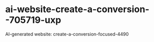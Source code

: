 # ai-website-create-a-conversion--705719-uxp
AI-generated website: create-a-conversion-focused-4490
